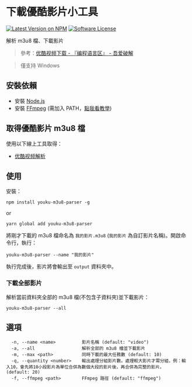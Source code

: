 # 下載優酷影片小工具

[![Latest Version on NPM][ico-version]][link-npmjs]
[![Software License][ico-license]](LICENSE)

解析 m3u8 檔、下載影片

> 參考：[优酷视频下载 - 『编程语言区』  - 吾爱破解](https://www.52pojie.cn/thread-571855-1-1.html)

> 僅支持 Windows

## 安裝依賴

* 安裝 [Node.js](https://nodejs.org/en/)
* 安裝 [FFmpeg](https://www.ffmpeg.org/download.html) (需加入 PATH，[點我看教學](https://jsnwork.kiiuo.com/archives/2705/ffmpeg-windows-安裝/))

## 取得優酷影片 m3u8 檔

使用以下線上工具取得：

<!-- * [Tubeninja.Net](https://www.tubeninja.net/) -->
* [优酷视频解析](https://www.parsevideo.com/youku/)

## 使用

安裝：

```
npm install youku-m3u8-parser -g
```
or
```
yarn global add youku-m3u8-parser
```

將剛才下載的 m3u8 檔命名為 `我的影片.m3u8` (`我的影片` 為自訂影片名稱)。開啟命令行，執行：

```
youku-m3u8-parser --name "我的影片"
```

執行完成後，影片將會輸出至 `output` 資料夾中。

### 下載全部影片

解析當前資料夾全部的 m3u8 檔(不包含子資料夾)並下載影片：

```
youku-m3u8-parser --all
```

## 選項

```
  -n, --name <name>          影片名稱 (default: "video")
  -a, --all                  解析全部的 m3u8 檔並下載影片
  -m, --max <path>           同時下載的最大任務數 (default: 10)
  -q, --quantity <number>    輸出處理分組影片數。處理較大影片才需分組，例：輸入10，會先將10小段影片為單位合併為數個大段的影片後，再合併為完整的影片。 (default: 20)
  -f, --ffmpeg <path>        FFmpeg 路徑 (default: "ffmpeg")
```

[ico-version]: https://badge.fury.io/js/youku-m3u8-parser.svg
[ico-license]: https://img.shields.io/badge/license-MIT-brightgreen.svg

[link-npmjs]: https://www.npmjs.com/package/youku-m3u8-parser

